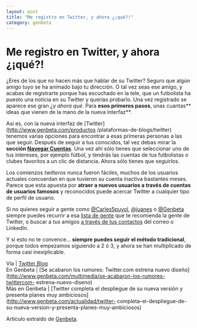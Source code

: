 ```yaml
---
layout: post
title: "Me registro en Twitter, y ahora ¿¡qué?!"
category: genbeta
---
```


# Me registro en Twitter, y ahora ¿¡qué?!

¿Eres de los que no hacen más que hablar de su Twitter? Seguro que algún amigo
tuyo se ha animado bajo tu dirección. O tal vez seas ese amigo, y acabas de
registrarte porque has escuchado en la tele, que un futbolista ha puesto una
noticia en su Twitter y querías probarlo. Una vez registrado se aparece ese
gran _¿y ahora qué_. Para **esos primeros pasos**, unas cuantas** ideas que
vienen de la mano de la nueva interfaz**.

Así es, con la nueva interfaz de [Twitter](http://www.genbeta.com/productos
/plataformas-de-blogs/twitter) tenemos varias opciones para encontrar a esas
primeras personas a las que seguir. Después de seguir a tus conocidos, tal vez
debas mirar la **sección [Navegar
Cuentas](http://twitter.com/#!/who_to_follow/interests)**. Una vez ahí sólo
tienes que seleccionar uno de tus intereses, por ejemplo fútbol, y tendrás las
cuentas de tus futbolistas o clubes favoritos a un clic de distancia. Ahora
sólo tienes que seguirlos.

Los comienzos _twitteros_ nunca fueron fáciles, muchos de los usuarios
actuales concuerdan en que tuvieron su cuenta inactiva bastantes meses. Parece
que esta apuesta por **atraer a nuevos usuarios a través de cuentas de
usuarios famosos** y reconocidos puede acercar Twitter a cualquier tipo de
perfil de usuario.  
  
Si no quieres seguir a gente como
[@Carles5puyol](http://twitter.com/#!/Carles5puyol),
[@juanes](http://twitter.com/#!/juanes) o
[@Genbeta](http://twitter.com/#!/genbeta) siempre puedes recurrir a esa [lista
de gente](http://twitter.com/#!/who_to_follow/suggestions) que te recomienda
la gente de Twitter, o buscar a tus amigos [a través de tus
contactos](http://twitter.com/#!/who_to_follow/import) del correo o LinkedIn.

Y si esto no te convence… **siempre puedes seguir el método tradicional**,
porque todos empezamos siguiendo a 2 ó 3, y ahora se han multiplicado de forma
casi inexiplicable.

Vía | [Twitter Blog](http://blog.twitter.com/2010/10/twittertip.html)  
En Genbeta | [Se acabaron los rumores: Twitter.com estrena nuevo
diseño](http://www.genbeta.com/multimedia/se-acabaron-los-rumores-twittercom-
estrena-nuevo-diseno)  
Más en Genbeta | [Twitter completa el despliegue de su nueva versión y
presenta planes muy ambiciosos](http://www.genbeta.com/actualidad/twitter-
completa-el-despliegue-de-su-nueva-version-y-presenta-planes-muy-ambiciosos)

Artículo extraído de [Genbeta](http://www.genbeta.com).